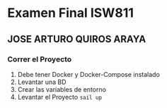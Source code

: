 # Examen Final ISW811

## JOSE ARTURO QUIROS ARAYA

### Correr el Proyecto

1. Debe tener Docker y Docker-Compose instalado
2. Levantar una BD
3. Crear las variables de entorno
4. Levantar el Proyecto `sail up`
